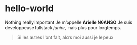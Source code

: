 # hello-world
Nothing really important
Je m'appelle **Arielle NGANSO**
Je suis developpeuse fullstack _junior_, mais plus pour longtemps.
> Si les autres l'ont fait, alors moi aussi je le peux
